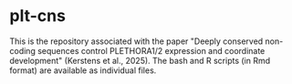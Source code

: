 # plt-cns

This is the repository associated with the paper "Deeply conserved non-coding sequences control PLETHORA1/2 expression and coordinate development" (Kerstens et al., 2025). The bash and R scripts (in Rmd format) are available as individual files.
